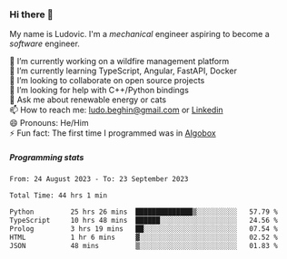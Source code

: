 ### Hi there 👋

My name is Ludovic. I'm a *mechanical* engineer aspiring to become a *software* engineer.

 🔭 I’m currently working on a wildfire management platform<br/>
 🌱 I’m currently learning TypeScript, Angular, FastAPI, Docker<br/>
 👯 I’m looking to collaborate on open source projects<br/>
 🤔 I’m looking for help with C++/Python bindings<br/>
 💬 Ask me about renewable energy or cats<br/>
 📫 How to reach me: ludo.beghin@gmail.com or [Linkedin](https://www.linkedin.com/in/ludovic-beghin/)<br/>
 😄 Pronouns: He/Him<br/>
 ⚡ Fun fact: The first time I programmed was in [Algobox](https://fr.wikipedia.org/wiki/Algobox)<br/>

##### Programming stats
<!--START_SECTION:waka-->

```txt
From: 24 August 2023 - To: 23 September 2023

Total Time: 44 hrs 1 min

Python         25 hrs 26 mins  ██████████████▒░░░░░░░░░░   57.79 %
TypeScript     10 hrs 48 mins  ██████░░░░░░░░░░░░░░░░░░░   24.56 %
Prolog         3 hrs 19 mins   ██░░░░░░░░░░░░░░░░░░░░░░░   07.54 %
HTML           1 hr 6 mins     ▓░░░░░░░░░░░░░░░░░░░░░░░░   02.52 %
JSON           48 mins         ▒░░░░░░░░░░░░░░░░░░░░░░░░   01.83 %
```

<!--END_SECTION:waka-->
